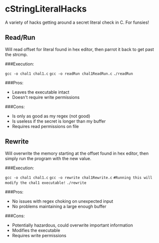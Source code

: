 cStringLiteralHacks
===================

A variety of hacks getting around a secret literal check in C. For funsies!

Read/Run
--------
Will read offset for literal found in hex editor,
then parrot it back to get past the strcmp.

###Execution:

`gcc -o chal1 chal1.c`
`gcc -o readRun chal1ReadRun.c`
`./readRun`

###Pros:
+ Leaves the executable intact
+ Doesn't require write permissions

###Cons:
- Is only as good as my regex (not good)
- Is useless if the secret is longer than my buffer
- Requires read permissions on file

Rewrite
-------
Will overwrite the memory starting at the offset
found in hex editor, then simply run the program
with the new value.

###Execution:

`gcc -o chal1 chal1.c`
`gcc -o rewrite chal1Rewrite.c`
`#Running this will modify the chal1 executable!`
`./rewrite`

###Pros:
+ No issues with regex choking on unexpected input
+ No problems maintaining a large enough buffer

###Cons:
- Potentially hazardous, could overwrite important information
- Modifies the executable
- Requires write permissions


